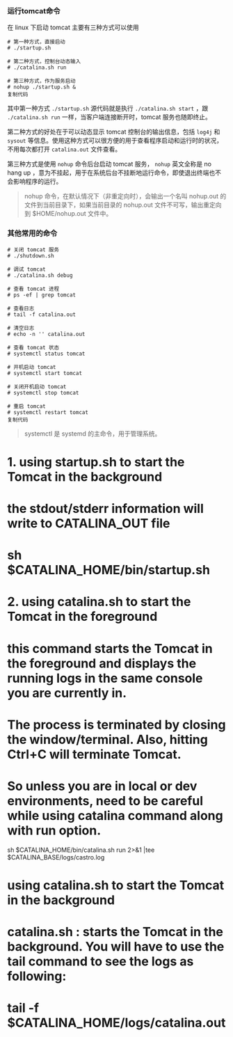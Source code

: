 ### 运行tomcat命令

在 linux 下启动 tomcat 主要有三种方式可以使用

```shell
# 第一种方式，直接启动
# ./startup.sh

# 第二种方式，控制台动态输入
# ./catalina.sh run

# 第三种方式，作为服务启动
# nohup ./startup.sh &
复制代码
```

其中第一种方式 `./startup.sh` 源代码就是执行 `./catalina.sh start` ，跟 `./catalina.sh run` 一样，当客户端连接断开时，tomcat 服务也随即终止。

第二种方式的好处在于可以动态显示 tomcat 控制台的输出信息，包括 `log4j` 和 `sysout` 等信息。使用这种方式可以很方便的用于查看程序启动和运行时的状况，不用每次都打开 `catalina.out` 文件查看。

第三种方式是使用 `nohup` 命令后台启动 tomcat 服务， `nohup` 英文全称是 no hang up ，意为不挂起，用于在系统后台不挂断地运行命令，即使退出终端也不会影响程序的运行。

> nohup 命令，在默认情况下（非重定向时），会输出一个名叫 nohup.out 的文件到当前目录下，如果当前目录的 nohup.out 文件不可写，输出重定向到 $HOME/nohup.out 文件中。

### 其他常用的命令

```shell
# 关闭 tomcat 服务
# ./shutdown.sh

# 调试 tomcat
# ./catalina.sh debug

# 查看 tomcat 进程
# ps -ef | grep tomcat

# 查看日志
# tail -f catalina.out

# 清空日志
# echo -n '' catalina.out

# 查看 tomcat 状态
# systemctl status tomcat

# 开机启动 tomcat
# systemctl start tomcat

# 关闭开机启动 tomcat
# systemctl stop tomcat

# 重启 tomcat
# systemctl restart tomcat
复制代码
```

> systemctl 是 systemd 的主命令，用于管理系统。


# 1. using startup.sh to start the Tomcat in the background
# the stdout/stderr information will write to CATALINA_OUT file
# sh $CATALINA_HOME/bin/startup.sh

# 2. using catalina.sh <run> to start the Tomcat in the foreground
# this command starts the Tomcat in the foreground and displays the running logs in the same console you are currently in.
# The process is terminated by closing the window/terminal. Also, hitting Ctrl+C will terminate Tomcat.
# So unless you are in local or dev environments, need to be careful while using catalina command along with run option.
sh $CATALINA_HOME/bin/catalina.sh run 2>&1 |tee $CATALINA_BASE/logs/castro.log

# using catalina.sh <run> to start the Tomcat in the background
# catalina.sh <start>: starts the Tomcat in the background. You will have to use the tail command to see the logs as following:
# tail -f $CATALINA_HOME/logs/catalina.out
